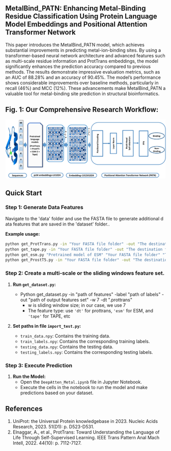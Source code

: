 ## MetalBind_PATN: Enhancing Metal-Binding Residue Classification Using Protein Language Model Embeddings and Positional Attention Transformer Network
This paper introduces the MetalBind_PATN model, which achieves substantial improvements in predicting metal-ion-binding sites. By using a transformer-based neural network architecture and advanced features such as multi-scale residue information and ProtTrans embeddings, the model significantly enhances the prediction accuracy compared to previous methods. The results demonstrate impressive evaluation metrics, such as an AUC of 88.28% and an accuracy of 90.45%. The model’s performance shows considerable improvements over baseline methods, particularly in recall (46%) and MCC (12%). These advancements make MetalBind_PATN a valuable tool for metal-binding site prediction in structural bioinformatics.
## Fig. 1: Our Comprehensive Research Workflow:
![Figure 1](https://github.com/Malik-glt/MetalBind_PATN/blob/main/Architcture%20OverAll_new.png)

## Quick Start

### Step 1: Generate Data Features
Navigate to the 'data' folder and use the FASTA file to generate additional data features that are saved in the 'dataset' folder..

**Example usage:**

```bash
python get_ProtTrans.py -in "Your FASTA file folder" -out "The destination folder of your output"
python get_tape.py -in "Your FASTA file folder" -out "The destination folder of your output"
python get_esm.py "Pretrained model of ESM" "Your FASTA file folder" "The destination folder of your output" --repr_layers 33 --include per_tok
python get_ProstT5.py -in "Your FASTA file folder" -out "The destination folder of your output"
```
### Step 2: Create a multi-scale or the sliding windows feature set.
1. **Run `get_dataset.py`:**
   - Python get_dataset.py -in "path of features" -label "path of labels" -out "path of output features set" -w 7 -dt ".prottrans" 
     - w is sliding window size; in our case, we use 7
     - The feature type: use `'dt'` for prottrans, `'esm'` for ESM, and `'tape'` for TAPE, etc

2. **Set paths in file `import_test.py`:**
     - `train_data.npy`: Contains the training data.
     - `train_labels.npy`: Contains the corresponding training labels.
     - `testing_data.npy`: Contains the testing data.
     - `testing_labels.npy`: Contains the corresponding testing labels.
    
### Step 3: Execute Prediction
1. **Run the Model:**
   - Open the `DeepAtten_Metal.ipynb` file in Jupyter Notebook.
   - Execute the cells in the notebook to run the model and make predictions based on your dataset.

## References
1.	UniProt: the Universal Protein knowledgebase in 2023. Nucleic Acids Research, 2023. 51(D1): p. D523-D531.
2.	Elnaggar, A., et al., ProtTrans: Toward Understanding the Language of Life Through Self-Supervised Learning. IEEE Trans Pattern Anal Mach Intell, 2022. 44(10): p. 7112-7127.
